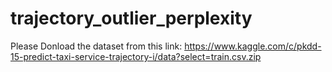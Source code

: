 # trajectory_outlier_perplexity

Please Donload the dataset from this link: https://www.kaggle.com/c/pkdd-15-predict-taxi-service-trajectory-i/data?select=train.csv.zip
